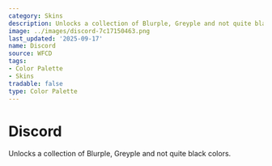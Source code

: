 ```yaml
---
category: Skins
description: Unlocks a collection of Blurple, Greyple and not quite black colors.
image: ../images/discord-7c17150463.png
last_updated: '2025-09-17'
name: Discord
source: WFCD
tags:
- Color Palette
- Skins
tradable: false
type: Color Palette
---
```


# Discord

Unlocks a collection of Blurple, Greyple and not quite black colors.

